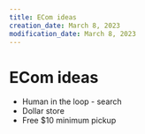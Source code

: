```yaml
---
title: ECom ideas
creation_date: March 8, 2023
modification_date: March 8, 2023
---
```



# ECom ideas

- Human in the loop - search
- Dollar store
- Free $10 minimum pickup 

